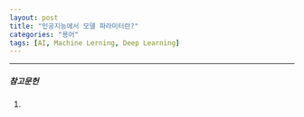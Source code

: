 ```yaml
---
layout: post
title: "인공지능에서 모델 파라미터란?"
categories: "용어"
tags: [AI, Machine Lerning, Deep Learning]
---
```





---

##### 참고문헌

1) 

